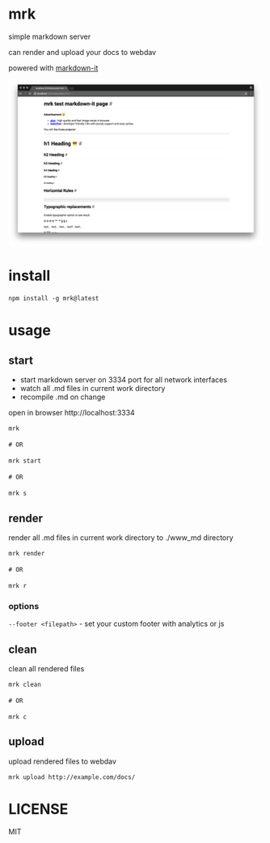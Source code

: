 # mrk

simple markdown server

can render and upload your docs to webdav

powered with [markdown-it](https://github.com/markdown-it/markdown-it)

![img](docs/screenshot.png)

# install

```
npm install -g mrk@latest
```

# usage

## start

- start markdown server on 3334 port for all network interfaces
- watch all .md files in current work directory
- recompile .md on change

open in browser http://localhost:3334

```
mrk

# OR

mrk start

# OR

mrk s
```

## render

render all .md files in current work directory to ./www_md directory

```
mrk render

# OR

mrk r
```

### options

`--footer <filepath>` - set your custom footer with analytics or js

## clean

clean all rendered files

```
mrk clean

# OR

mrk c
```

## upload

upload rendered files to webdav

```
mrk upload http://example.com/docs/
```

# LICENSE

MIT
